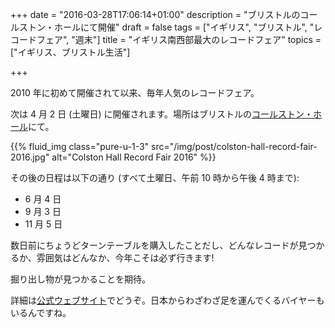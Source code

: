 +++
date = "2016-03-28T17:06:14+01:00"
description = "ブリストルのコールストン・ホールにて開催"
draft = false
tags = ["イギリス", "ブリストル", "レコードフェア", "週末"]
title = "イギリス南西部最大のレコードフェア"
topics = ["イギリス、ブリストル生活"]

+++

2010 年に初めて開催されて以来、毎年人気のレコードフェア。

次は 4 月 2 日 (土曜日) に開催されます。場所はブリストルの[コールストン・ホール](http://www.colstonhall.org/about-us/venues/)にて。

<!--more-->

{{% fluid_img class="pure-u-1-3" src="/img/post/colston-hall-record-fair-2016.jpg" alt="Colston Hall Record Fair 2016" %}}

その後の日程は以下の通り (すべて土曜日、午前 10 時から午後 4 時まで):

- 6 月 4 日
- 9 月 3 日
- 11 月 5 日

数日前にちょうどターンテーブルを購入したことだし、どんなレコードが見つかるか、雰囲気はどんなか、今年こそは必ず行きます!

掘り出し物が見つかることを期待。

詳細は[公式ウェブサイト](http://colstonhallrecordfair.co.uk/)でどうぞ。日本からわざわざ足を運んでくるバイヤーもいるんですね。